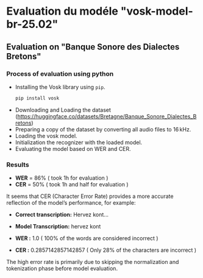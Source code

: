 # Evaluation du modéle "vosk-model-br-25.02" 
## Evaluation on "Banque Sonore des Dialectes Bretons"
### Process of evaluation using python
* Installing the Vosk library using `pip`.
     ```bash
   pip install vosk
* Downloading and Loading the dataset (https://huggingface.co/datasets/Bretagne/Banque_Sonore_Dialectes_Bretons)
* Preparing a copy of the dataset by converting all audio files to 16 kHz.
* Loading the vosk model.
* Initialization the recognizer with the loaded model.
* Evaluating the model based on WER and CER.

### Results
* **WER** = 86% ( took 1h for evaluation )
* **CER** = 50% ( took 1h and half for evaluation )

It seems that CER (Character Error Rate) provides a more accurate reflection of the model’s performance, for example:
 - **Correct transcription:** Hervez kont...
 - **Model Transcription:** hervez kont

 - **WER :** 1.0 ( 100% of the words are considered incorrect )
 - **CER :** 0.2857142857142857 ( Only 28% of the characters are incorrect )

The high error rate is primarily due to skipping the normalization and tokenization phase before model evaluation.

